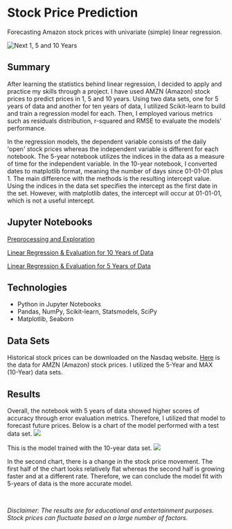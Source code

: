 # Stock Price Prediction 
Forecasting Amazon stock prices with univariate (simple) linear regression.

![Next 1, 5 and 10 Years](https://github.com/s-saloni/Stock-Market-Analysis/blob/master/Charts/Prediction-1-5-10Yrs.png)

## Summary
After learning the statistics behind linear regression, I decided to apply and practice my skills through a project. I have used AMZN (Amazon) stock prices to predict prices in 1, 5 and 10 years. Using two data sets, one for 5 years of data and another for ten years of data, I utilized Scikit-learn to build and train a regression model for each. Then, I employed various metrics such as residuals distribution, r-squared and RMSE to evaluate the models' performance.

In the regression models, the dependent variable consists of the daily 'open' stock prices whereas the independent variable is different for each notebook. The 5-year notebook utilizes the indices in the data as a measure of time for the independent variable. In the 10-year notebook, I converted dates to matplotlib format, meaning the number of days since 01-01-01 plus 1. The main difference with the methods is the resulting intercept value. Using the indices in the data set specifies the intercept as the first date in the set. However, with matplotlib dates, the intercept will occur at 01-01-01, which is not a useful intercept.

## Jupyter Notebooks
[Preprocessing and Exploration](https://github.com/s-saloni/Stock-Market-Analysis/blob/master/Preprocessing%26Exploring.ipynb)

[Linear Regression & Evaluation for 10 Years of Data](https://github.com/s-saloni/Stock-Market-Analysis/blob/master/LinearRegModel%26Evaluation_10Yr.ipynb)

[Linear Regression & Evaluation for 5 Years of Data](https://github.com/s-saloni/Stock-Market-Analysis/blob/master/LinearRegModel%26Evaluation_5Yr.ipynb)


## Technologies
- Python in Jupyter Notebooks
- Pandas, NumPy, Scikit-learn, Statsmodels, SciPy
- Matplotlib, Seaborn

## Data Sets
Historical stock prices can be downloaded on the Nasdaq website. [Here](https://www.nasdaq.com/market-activity/stocks/amzn/historical) is the data for AMZN (Amazon) stock prices. I utilized the 5-Year and MAX (10-Year) data sets.

## Results
Overall, the notebook with 5 years of data showed higher scores of accuracy through error evaluation metrics. Therefore, I utilized that model to forecast future prices. Below is a chart of the model performed with a test data set.
![](https://github.com/s-saloni/Stock-Market-Analysis/blob/master/Charts/5Yr_Test_Model.png)

This is the model trained with the 10-year data set. 
![](https://github.com/s-saloni/Stock-Market-Analysis/blob/master/Charts/10Yr_Test_Model.png)

In the second chart, there is a change in the stock price movement. The first half of the chart looks relatively flat whereas the second half is growing faster and at a different rate. Therefore, we can conclude the model fit with 5-years of data is the more accurate model.

<br>

_Disclaimer: The results are for educational and entertainment purposes. Stock prices can fluctuate based on a large number of factors._

